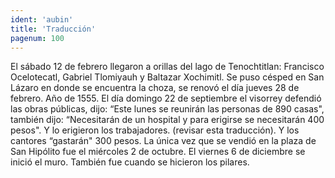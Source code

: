 ```yaml
---
ident: 'aubin'
title: 'Traducción'
pagenum: 100
---
```

El sábado 12 de febrero llegaron a orillas del lago de Tenochtitlan: Francisco Ocelotecatl, Gabriel Tlomiyauh y Baltazar Xochimitl.
Se puso césped en San Lázaro en donde se encuentra la choza, se renovó el día jueves 28 de febrero.
Año de 1555.
El  día domingo 22 de septiembre el visorrey defendió las obras públicas, dijo: “Este lunes se reunirán las personas de 890 casas", también dijo: “Necesitarán de un hospital y para erigirse se necesitarán  400 pesos". Y lo erigieron los trabajadores. (revisar esta traducción).
Y los cantores “gastarán" 300 pesos.
La única vez que se vendió en la plaza de San Hipólito fue el miércoles 2 de octubre.
El viernes 6 de diciembre se inició el muro.
También fue cuando se hicieron los pilares.
